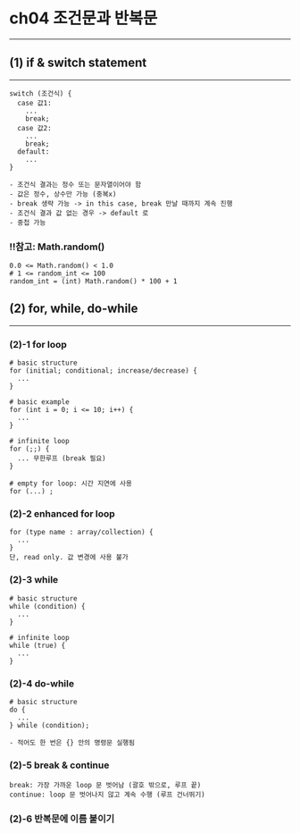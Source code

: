 # ch04 조건문과 반복문
----------------
## (1) if & switch statement
----------------------------
```
switch (조건식) {
  case 값1:
    ...
    break;
  case 값2:
    ...
    break;
  default:
    ...
}
```
```
- 조건식 결과는 정수 또는 문자열이어야 함
- 값은 정수, 상수만 가능 (중복x)
- break 생략 가능 -> in this case, break 만날 때까지 계속 진행
- 조건식 결과 값 없는 경우 -> default 로
- 중첩 가능
```

### ‼참고: Math.random()
```
0.0 <= Math.random() < 1.0
# 1 <= random_int <= 100
random_int = (int) Math.random() * 100 + 1 
```

## (2) for, while, do-while
---------------------------

### (2)-1 for loop
```
# basic structure
for (initial; conditional; increase/decrease) {
  ...
}

# basic example
for (int i = 0; i <= 10; i++) {
  ...
}

# infinite loop
for (;;) {
  ... 무한루프 (break 필요)
}

# empty for loop: 시간 지연에 사용
for (...) ;
```

### (2)-2 enhanced for loop
```
for (type name : array/collection) {
  ...
}
단, read only. 값 변경에 사용 불가
```

### (2)-3 while
```
# basic structure
while (condition) {
  ...
}

# infinite loop
while (true) {
  ...
}
```

### (2)-4 do-while
```
# basic structure
do {
  ...
} while (condition);

- 적어도 한 번은 {} 안의 명령문 실행됨
```

### (2)-5 break & continue
```
break: 가장 가까운 loop 문 벗어남 (괄호 밖으로, 루프 끝)
continue: loop 문 벗어나지 않고 계속 수행 (루프 건너뛰기)
```

### (2)-6 반복문에 이름 붙이기









